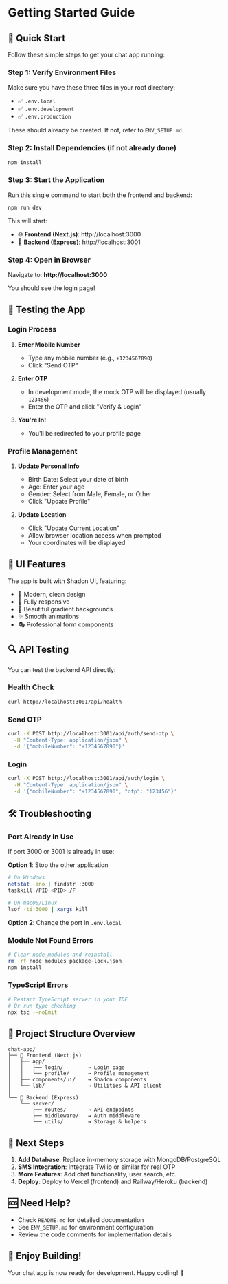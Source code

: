 # Getting Started Guide

## 🚀 Quick Start

Follow these simple steps to get your chat app running:

### Step 1: Verify Environment Files

Make sure you have these three files in your root directory:
- ✅ `.env.local`
- ✅ `.env.development`
- ✅ `.env.production`

These should already be created. If not, refer to `ENV_SETUP.md`.

### Step 2: Install Dependencies (if not already done)

```bash
npm install
```

### Step 3: Start the Application

Run this single command to start both the frontend and backend:

```bash
npm run dev
```

This will start:
- 🌐 **Frontend (Next.js)**: http://localhost:3000
- 🔧 **Backend (Express)**: http://localhost:3001

### Step 4: Open in Browser

Navigate to: **http://localhost:3000**

You should see the login page!

## 📱 Testing the App

### Login Process

1. **Enter Mobile Number**
   - Type any mobile number (e.g., `+1234567890`)
   - Click "Send OTP"

2. **Enter OTP**
   - In development mode, the mock OTP will be displayed (usually `123456`)
   - Enter the OTP and click "Verify & Login"

3. **You're In!**
   - You'll be redirected to your profile page

### Profile Management

1. **Update Personal Info**
   - Birth Date: Select your date of birth
   - Age: Enter your age
   - Gender: Select from Male, Female, or Other
   - Click "Update Profile"

2. **Update Location**
   - Click "Update Current Location"
   - Allow browser location access when prompted
   - Your coordinates will be displayed

## 🎨 UI Features

The app is built with Shadcn UI, featuring:
- 🎯 Modern, clean design
- 📱 Fully responsive
- 🌈 Beautiful gradient backgrounds
- ✨ Smooth animations
- 🎭 Professional form components

## 🔍 API Testing

You can test the backend API directly:

### Health Check
```bash
curl http://localhost:3001/api/health
```

### Send OTP
```bash
curl -X POST http://localhost:3001/api/auth/send-otp \
  -H "Content-Type: application/json" \
  -d '{"mobileNumber": "+1234567890"}'
```

### Login
```bash
curl -X POST http://localhost:3001/api/auth/login \
  -H "Content-Type: application/json" \
  -d '{"mobileNumber": "+1234567890", "otp": "123456"}'
```

## 🛠️ Troubleshooting

### Port Already in Use

If port 3000 or 3001 is already in use:

**Option 1**: Stop the other application
```bash
# On Windows
netstat -ano | findstr :3000
taskkill /PID <PID> /F

# On macOS/Linux
lsof -ti:3000 | xargs kill
```

**Option 2**: Change the port in `.env.local`

### Module Not Found Errors

```bash
# Clear node_modules and reinstall
rm -rf node_modules package-lock.json
npm install
```

### TypeScript Errors

```bash
# Restart TypeScript server in your IDE
# Or run type checking
npx tsc --noEmit
```

## 📁 Project Structure Overview

```
chat-app/
├── 🎨 Frontend (Next.js)
│   ├── app/
│   │   ├── login/        → Login page
│   │   └── profile/      → Profile management
│   ├── components/ui/    → Shadcn components
│   └── lib/              → Utilities & API client
│
└── 🔧 Backend (Express)
    └── server/
        ├── routes/       → API endpoints
        ├── middleware/   → Auth middleware
        └── utils/        → Storage & helpers
```

## 🎯 Next Steps

1. **Add Database**: Replace in-memory storage with MongoDB/PostgreSQL
2. **SMS Integration**: Integrate Twilio or similar for real OTP
3. **More Features**: Add chat functionality, user search, etc.
4. **Deploy**: Deploy to Vercel (frontend) and Railway/Heroku (backend)

## 🆘 Need Help?

- Check `README.md` for detailed documentation
- See `ENV_SETUP.md` for environment configuration
- Review the code comments for implementation details

## 🎉 Enjoy Building!

Your chat app is now ready for development. Happy coding! 🚀

